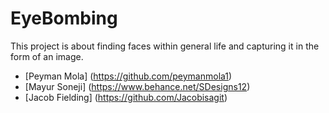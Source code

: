 # EyeBombing

This project is about  finding faces within  general life and capturing it in the form of an image.

* [Peyman Mola] (https://github.com/peymanmola1)
* [Mayur Soneji] (https://www.behance.net/SDesigns12)
* [Jacob Fielding] (https://github.com/Jacobisagit)
